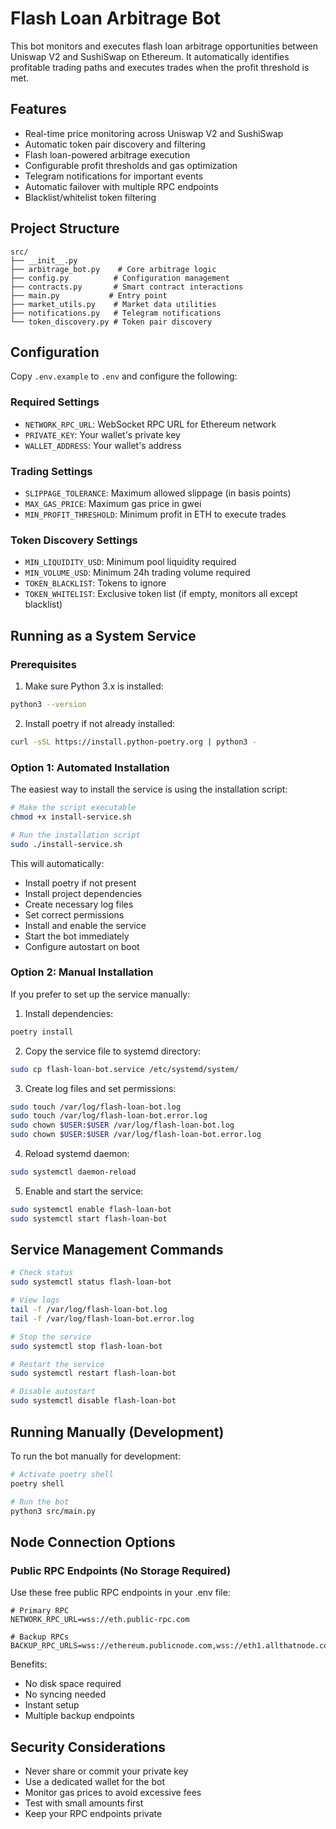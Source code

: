 # Flash Loan Arbitrage Bot

This bot monitors and executes flash loan arbitrage opportunities between Uniswap V2 and SushiSwap on Ethereum. It automatically identifies profitable trading paths and executes trades when the profit threshold is met.

## Features

- Real-time price monitoring across Uniswap V2 and SushiSwap
- Automatic token pair discovery and filtering
- Flash loan-powered arbitrage execution
- Configurable profit thresholds and gas optimization
- Telegram notifications for important events
- Automatic failover with multiple RPC endpoints
- Blacklist/whitelist token filtering

## Project Structure

```
src/
├── __init__.py
├── arbitrage_bot.py    # Core arbitrage logic
├── config.py          # Configuration management
├── contracts.py       # Smart contract interactions
├── main.py           # Entry point
├── market_utils.py    # Market data utilities
├── notifications.py   # Telegram notifications
└── token_discovery.py # Token pair discovery
```

## Configuration

Copy `.env.example` to `.env` and configure the following:

### Required Settings

- `NETWORK_RPC_URL`: WebSocket RPC URL for Ethereum network
- `PRIVATE_KEY`: Your wallet's private key
- `WALLET_ADDRESS`: Your wallet's address

### Trading Settings

- `SLIPPAGE_TOLERANCE`: Maximum allowed slippage (in basis points)
- `MAX_GAS_PRICE`: Maximum gas price in gwei
- `MIN_PROFIT_THRESHOLD`: Minimum profit in ETH to execute trades

### Token Discovery Settings

- `MIN_LIQUIDITY_USD`: Minimum pool liquidity required
- `MIN_VOLUME_USD`: Minimum 24h trading volume required
- `TOKEN_BLACKLIST`: Tokens to ignore
- `TOKEN_WHITELIST`: Exclusive token list (if empty, monitors all except blacklist)

## Running as a System Service

### Prerequisites

1. Make sure Python 3.x is installed:
```bash
python3 --version
```

2. Install poetry if not already installed:
```bash
curl -sSL https://install.python-poetry.org | python3 -
```

### Option 1: Automated Installation

The easiest way to install the service is using the installation script:

```bash
# Make the script executable
chmod +x install-service.sh

# Run the installation script
sudo ./install-service.sh
```

This will automatically:
- Install poetry if not present
- Install project dependencies
- Create necessary log files
- Set correct permissions
- Install and enable the service
- Start the bot immediately
- Configure autostart on boot

### Option 2: Manual Installation

If you prefer to set up the service manually:

1. Install dependencies:
```bash
poetry install
```

2. Copy the service file to systemd directory:
```bash
sudo cp flash-loan-bot.service /etc/systemd/system/
```

3. Create log files and set permissions:
```bash
sudo touch /var/log/flash-loan-bot.log
sudo touch /var/log/flash-loan-bot.error.log
sudo chown $USER:$USER /var/log/flash-loan-bot.log
sudo chown $USER:$USER /var/log/flash-loan-bot.error.log
```

4. Reload systemd daemon:
```bash
sudo systemctl daemon-reload
```

5. Enable and start the service:
```bash
sudo systemctl enable flash-loan-bot
sudo systemctl start flash-loan-bot
```

## Service Management Commands

```bash
# Check status
sudo systemctl status flash-loan-bot

# View logs
tail -f /var/log/flash-loan-bot.log
tail -f /var/log/flash-loan-bot.error.log

# Stop the service
sudo systemctl stop flash-loan-bot

# Restart the service
sudo systemctl restart flash-loan-bot

# Disable autostart
sudo systemctl disable flash-loan-bot
```

## Running Manually (Development)

To run the bot manually for development:

```bash
# Activate poetry shell
poetry shell

# Run the bot
python3 src/main.py
```

## Node Connection Options

### Public RPC Endpoints (No Storage Required)

Use these free public RPC endpoints in your .env file:

```
# Primary RPC
NETWORK_RPC_URL=wss://eth.public-rpc.com

# Backup RPCs
BACKUP_RPC_URLS=wss://ethereum.publicnode.com,wss://eth1.allthatnode.com,wss://1rpc.io/eth
```

Benefits:
- No disk space required
- No syncing needed
- Instant setup
- Multiple backup endpoints

## Security Considerations

- Never share or commit your private key
- Use a dedicated wallet for the bot
- Monitor gas prices to avoid excessive fees
- Test with small amounts first
- Keep your RPC endpoints private